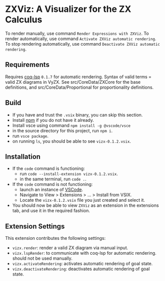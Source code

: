 # ZXViz: A Visualizer for the ZX Calculus

To render manually, use command `Render Expressions with ZXViz`.
To render automatically, use command `Activate ZXViz automatic rendering`. To stop rendering automatically, use command `Deactivate ZXViz automatic rendering`.

## Requirements

Requires [coq-lsp](https://github.com/ejgallego/coq-lsp/) `0.1.7` for automatic rendering. Syntax of valid terms = valid ZX diagrams in VyZX. See src/CoreData/ZXCore for the base definitions, and src/CoreData/Proportional for proportionality definitions.

## Build

- If you have and trust the `.vsix` binary, you can skip this section. 
- Install [npm](https://docs.npmjs.com/downloading-and-installing-node-js-and-npm) if you do not have it already.
- Install vsce using command `npm install -g @vscode/vsce`
- in the source directory for this project, run `npm i`.
- run `vsce package`.
- on running `ls`, you should be able to see `vizx-0.1.2.vsix`.

## Installation

- If the `code` command is functioning:
  -  run `code --install-extension vizx-0.1.2.vsix`.
  - in the same terminal, run `code .`.
- If the `code` command is not functioning:
  - launch an instance of [VSCode](https://code.visualstudio.com/download).
  - Navigate to View > Extensions > ... > Install from VSIX.
  - Locate the `vizx-0.1.2.vsix` file you just created and select it.
- You should now be able to view `ZXViz` as an extension in the extensions tab, and use it in the required fashion.

## Extension Settings

This extension contributes the following settings:

- `vizx.render`: render a valid ZX diagram via manual input.
- `vizx.lspRender`: to communicate with coq-lsp for automatic rendering. should not be used manually.
- `vizx.activateRendering`: activates automatic rendering of goal state.
- `vizx.deactivateRendering`: deactivates automatic rendering of goal state.
